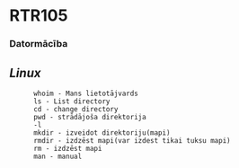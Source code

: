  #            RTR105
### Datormācība
##    _Linux_
       
          whoim - Mans lietotājvards
          ls - List directory
          cd - change directory
          pwd - strādājoša direktorija
          -l
          mkdir - izveidot direktoriju(mapi)
          rmdir - izdzēst mapi(var izdest tikai tuksu mapi)
          rm - izdzēst mapi
          man - manual
          
          
          
    
  
